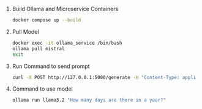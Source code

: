 1. Build Ollama and Microservice Containers
   ```bash
   docker compose up --build
   ```

2. Pull Model
   ```bash
   docker exec -it ollama_service /bin/bash
   ollama pull mistral
   exit
   ```

3. Run Command to send prompt
   ```bash
   curl -X POST http://127.0.0.1:5000/generate -H "Content-Type: application/json" -d '{"prompt": "Say 1 word"}'
   ```
4. Command to use model
   ```bash
   ollama run llama3.2 "How many days are there in a year?"
   ```
